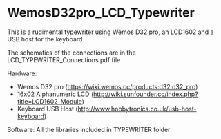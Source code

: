 # WemosD32pro_LCD_Typewriter
This is a rudimental typewriter using Wemos D32 pro, an LCD1602 and a USB host for the keyboard

The schematics of the connections are in the LCD_TYPEWRITER_Connections.pdf file

Hardware:

- Wemos D32 pro (https://wiki.wemos.cc/products:d32:d32_pro)
- 16x02 Alphanumeric LCD (http://wiki.sunfounder.cc/index.php?title=LCD1602_Module)
- Keyboard USB Host (http://www.hobbytronics.co.uk/usb-host-keyboard)

Software:
All the libraries included in TYPEWRITER folder
